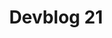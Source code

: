---
slug: 21
title: Devblog 21
description: New devblog, coming through! This time, we want to focus on a few things that are coming up in the not-too-distant future and also show a few new things that are in the works for the next survival chapter.
image: images/devblog/21/title.png
toc_max_heading_level: 4
authors: kacper
draft: true
---